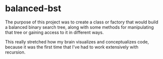 # balanced-bst

The purpose of this project was to create a class or factory that would build a balanced binary search tree, along with some methods for manipulating that tree or gaining access to it in different ways. 

This really stretched how my brain visualizes and conceptualizes code, because it was the first time that I've had to work extensively with recursion. 